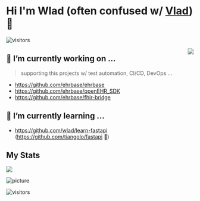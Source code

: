 # Hi I'm Wlad (often confused w/ [Vlad](https://www.urbandictionary.com/define.php?term=Vlad)) 👋
![visitors](https://hits.seeyoufarm.com/api/count/incr/badge.svg?url=https://github.com/wlad")

<img align="right" src="https://github.com/rajput2107/rajput2107/blob/master/Assets/Developer.gif"/>

## :floppy_disk: I’m currently working on ...

> supporting this projects w/ test automation, CI/CD, DevOps ...

- https://github.com/ehrbase/ehrbase
- https://github.com/ehrbase/openEHR_SDK
- https://github.com/ehrbase/fhir-bridge



## 🌱 I’m currently learning ...
- https://github.com/wlad/learn-fastapi (https://github.com/tiangolo/fastapi :rocket:)


## My Stats

<p>
  <img src="https://github-readme-stats.vercel.app/api?username=wlad&show_icons=true&line_height=27">
</p>
<p>
  <img src="https://github-readme-stats.vercel.app/api/top-langs/?username=wlad>
</p>

![picture](https://raw.githubusercontent.com/saadeghi/saadeghi/master/dino.gif)
<br />

![visitors](https://visitor-badge.laobi.icu/badge?page_id=wlad.wlad)
